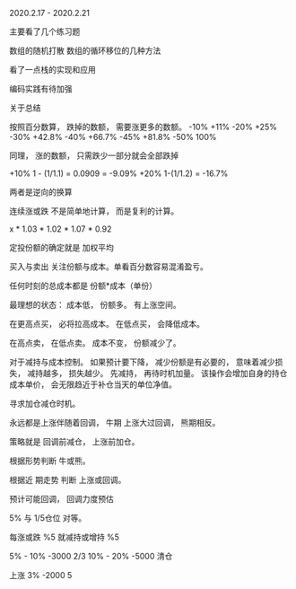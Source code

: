 2020.2.17 - 2020.2.21

主要看了几个练习题

数组的随机打散
数组的循环移位的几种方法

看了一点栈的实现和应用

编码实践有待加强


关于总结




按照百分数算， 跌掉的数额， 需要涨更多的数额。 
-10%  +11%
-20%  +25%
-30%  +42.8%
-40%  +66.7%
-45%  +81.8%
-50%  100%

同理， 涨的数额， 只需跌少一部分就会全部跌掉

+10%  1 - (1/1.1) = 0.0909 = -9.09%
+20%  1-(1/1.2) = -16.7%

两者是逆向的换算


连续涨或跌 不是简单地计算， 而是复利的计算。

x * 1.03 * 1.02 * 1.07 * 0.92


定投份额的确定就是 加权平均

买入与卖出 关注份额与成本。单看百分数容易混淆盈亏。

任何时刻的总成本都是 份额*成本（单份）

最理想的状态： 成本低， 份额多。 有上涨空间。

在更高点买， 必将拉高成本。 
在低点买， 会降低成本。

在高点卖， 在低点卖。 成本不变， 份额减少了。

对于减持与成本控制。
如果预计要下降， 减少份额是有必要的， 意味着减少损失， 减持越多， 损失越少。
先减持， 再待时机加量。 
该操作会增加自身的持仓成本单价， 会无限趋近于补仓当天的单位净值。


寻求加仓减仓时机。

永远都是上涨伴随着回调， 牛期 上涨大过回调， 熊期相反。 

策略就是 回调前减仓， 上涨前加仓。

根据形势判断 牛或熊。

根据近 期走势 判断 上涨或回调。 

预计可能回调， 回调力度预估

5% 与 1/5仓位 对等。

每涨或跌 %5 就减持或增持 %5

5% - 10% -3000 2/3
10% - 20% -5000 清仓


上涨
3% -2000
5




